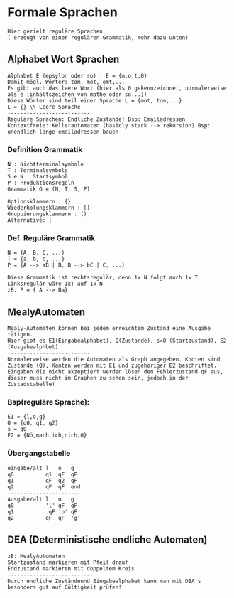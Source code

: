 # Formale Sprachen
    Hier gezielt reguläre Sprachen 
    ( erzeugt von einer regulären Grammatik, mehr dazu unten)
    
## Alphabet Wort Sprachen
    Alphabet E (epsylon oder so) : E = {m,o,t,0}
    Damit mögl. Wörter: tom, mot, omt,...
    Es gibt auch das leere Wort (hier als 0 gekennzeichnet, normalerweise als e [inhaltszeichen von mathe oder so...])
    Diese Wörter sind teil einer Sprache L = {mot, tom,...}
    L = {} \\ Leere Sprache
    --------------------------
    Reguläre Sprachen: Endliche Zustände! Bsp: Emailadressen
    Kontextfreie: Kellerautomaten (basicly stack --> rekursion) Bsp: unendlich lange emailadressen bauen

### Definition Grammatik
    N : Nichtterminalsymbole    
    T : Terminalsymbole
    S e N : Startsymbol
    P : Produktionsregeln
    Grammatik G = (N, T, S, P)

    Optionsklammern : {}
    Wiederholungsklammern : []
    Gruppierungsklammern : ()
    Alternative: |
    
### Def. Reguläre Grammatik
    N = {A, B, C, ...}
    T = {a, b, c, ...}
    P = {A --> aB | B, B --> bC | C, ...}

    Diese Grammatik ist rechtsregulär, denn 1x N folgt auch 1x T
    Linksregulär wäre 1xT auf 1x N 
    zB: P = { A --> Ba}
    
## MealyAutomaten
    Mealy-Automaten können bei jedem erreichtem Zustand eine Ausgabe tätigen.
    Hier gibt es E1(Eingabealphabet), Q(Zustände), s=Q (Startzustand), E2 (Ausgabealphbet)
    --------------------------    
    Normalerweise werden die Automaten als Graph angegeben. Knoten sind Zustände (Q), Kanten werden mit E1 und zugehöriger E2 beschriftet. Eingaben die nicht akzeptiert werden lösen den Fehlerzustand qF aus, dieser muss nicht im Graphen zu sehen sein, jedoch in der Zustadstabelle!

### Bsp(reguläre Sprache): 
    E1 = {l,o,g}
    Q = {q0, q1, q2}
    s = q0
    E2 = {Nö,mach,ich,nich,0}

### Übergangstabelle
    eingabe/alt	l	o	g
    q0	        q1	qF	qF
    q1	        qF	q2	qF
    q2	        qF	qF	end 
    -----------------------    
    Ausgabe/alt	l	o	g
    q0	        'l'	qF	qF
    q1	         qF	'o'	qF
    q2	        qF	qF	'g'

## DEA (Deterministische endliche Automaten)
    zB: MealyAutomaten
    Startzustand markieren mit Pfeil drauf
    Endzustand markieren mit doppeltem Kreis
    ---------------------------
    Durch endliche Zuständeund Eingabealphabet kann man mit DEA's besonders gut auf Gültigkeit prüfen! 
    
